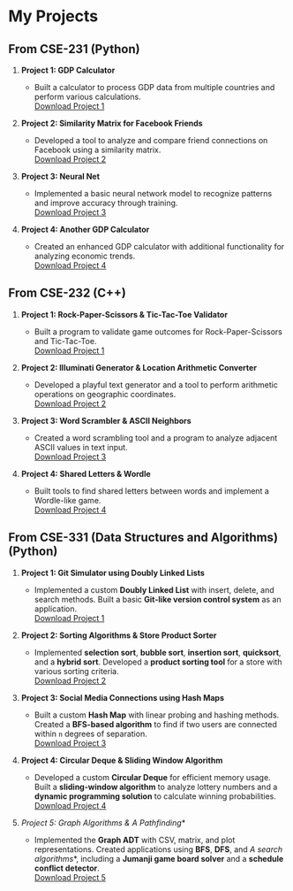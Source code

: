 # My Projects

## From CSE-231 (Python)
1. **Project 1: GDP Calculator**  
   - Built a calculator to process GDP data from multiple countries and perform various calculations.  
   [Download Project 1](/projects/project3.zip)

2. **Project 2: Similarity Matrix for Facebook Friends**  
   - Developed a tool to analyze and compare friend connections on Facebook using a similarity matrix.  
   [Download Project 2](/projects/python5.zip)

3. **Project 3: Neural Net**  
   - Implemented a basic neural network model to recognize patterns and improve accuracy through training.  
   [Download Project 3](/projects/project7.zip)

4. **Project 4: Another GDP Calculator**  
   - Created an enhanced GDP calculator with additional functionality for analyzing economic trends.  
   [Download Project 4](/projects/project8.zip)

## From CSE-232 (C++)
1. **Project 1: Rock-Paper-Scissors & Tic-Tac-Toe Validator**  
   - Built a program to validate game outcomes for Rock-Paper-Scissors and Tic-Tac-Toe.  
   [Download Project 1](/projects/dhullipa2.zip)

2. **Project 2: Illuminati Generator & Location Arithmetic Converter**  
   - Developed a playful text generator and a tool to perform arithmetic operations on geographic coordinates.  
   [Download Project 2](/projects/dhullipa3.zip)

3. **Project 3: Word Scrambler & ASCII Neighbors**  
   - Created a word scrambling tool and a program to analyze adjacent ASCII values in text input.  
   [Download Project 3](/projects/dhullipa4.zip)

4. **Project 4: Shared Letters & Wordle**  
   - Built tools to find shared letters between words and implement a Wordle-like game.  
   [Download Project 4](/projects/dhullipa5.zip)

## From CSE-331 (Data Structures and Algorithms) (Python)
1. **Project 1: Git Simulator using Doubly Linked Lists**  
   - Implemented a custom **Doubly Linked List** with insert, delete, and search methods. Built a basic **Git-like version control system** as an application.  
   [Download Project 1](/projects/Project01.zip)

2. **Project 2: Sorting Algorithms & Store Product Sorter**  
   - Implemented **selection sort**, **bubble sort**, **insertion sort**, **quicksort**, and a **hybrid sort**. Developed a **product sorting tool** for a store with various sorting criteria.  
   [Download Project 2](/projects/Project02.zip)

3. **Project 3: Social Media Connections using Hash Maps**  
   - Built a custom **Hash Map** with linear probing and hashing methods. Created a **BFS-based algorithm** to find if two users are connected within `n` degrees of separation.  
   [Download Project 3](/projects/Project03.zip)

4. **Project 4: Circular Deque & Sliding Window Algorithm**  
   - Developed a custom **Circular Deque** for efficient memory usage. Built a **sliding-window algorithm** to analyze lottery numbers and a **dynamic programming solution** to calculate winning probabilities.  
   [Download Project 4](/projects/Project04.zip)

5. **Project 5: Graph Algorithms & A* Pathfinding**  
   - Implemented the **Graph ADT** with CSV, matrix, and plot representations. Created applications using **BFS**, **DFS**, and **A* search algorithms**, including a **Jumanji game board solver** and a **schedule conflict detector**.  
   [Download Project 5](/projects/Project06.zip)
